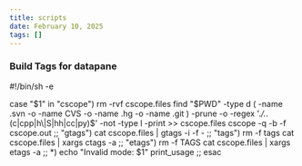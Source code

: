```yaml
---
title: scripts
date: February 10, 2025
tags: []
---
```

### Build Tags for datapane

#!/bin/sh -e

case "$1" in
	"cscope")
        rm -rvf cscope.files
        find "$PWD" -type d \( -name .svn -o -name CVS -o -name .hg -o -name .git \) -prune -o -regex '.*/.*\.\(c\|cpp\|h\\|S\|hh\|cc\|py\)$' -not -type l -print >> cscope.files
		cscope -q -b -f cscope.out
		;;
	"gtags")
		cat cscope.files | gtags -i -f -
		;;
	"tags")
		rm -f tags
		cat cscope.files | xargs ctags -a
		;;
	"etags")
		rm -f TAGS
		cat cscope.files | xargs etags -a
		;;
	*)
		echo "Invalid mode: $1"
		print_usage
		;;
esac

